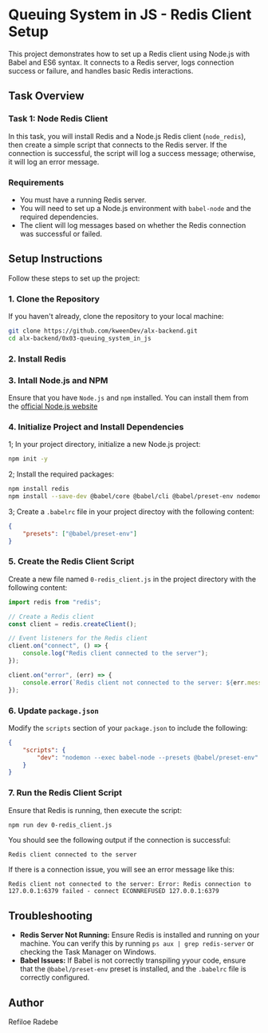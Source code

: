 # Queuing System in JS - Redis Client Setup

This project demonstrates how to set up a Redis client using Node.js with Babel and ES6 syntax. It connects to a Redis server, logs connection success or failure, and handles basic Redis interactions.

## Task Overview

### Task 1: Node Redis Client

In this task, you will install Redis and a Node.js Redis client (`node_redis`), then create a simple script that connects to the Redis server. If the connection is successful, the script will log a success message; otherwise, it will log an error message.

### Requirements

- You must have a running Redis server.
- You will need to set up a Node.js environment with `babel-node` and the required dependencies.
- The client will log messages based on whether the Redis connection was successful or failed.

## Setup Instructions

Follow these steps to set up the project:

### 1. Clone the Repository

If you haven't already, clone the repository to your local machine:

```bash
git clone https://github.com/kweenDev/alx-backend.git
cd alx-backend/0x03-queuing_system_in_js
```

### 2. Install Redis

### 3. Intall Node.js and NPM

Ensure that you have `Node.js` and `npm` installed. You can install them from the [official Node.js website](https://nodejs.org)

### 4. Initialize Project and Install Dependencies

1; In your project directory, initialize a new Node.js project:

```bash
npm init -y
```

2; Install the required packages:

```bash
npm install redis
npm install --save-dev @babel/core @babel/cli @babel/preset-env nodemon @babel/node
```

3; Create a `.babelrc` file in your project directoy with the following content:

```json
{
    "presets": ["@babel/preset-env"]
}
```

### 5. Create the Redis Client Script

Create a new file named `0-redis_client.js` in the project directory with the following content:

```javascript
import redis from "redis";

// Create a Redis client
const client = redis.createClient();

// Event listeners for the Redis client
client.on("connect", () => {
    console.log("Redis client connected to the server");
});

client.on("error", (err) => {
    console.error(`Redis client not connected to the server: ${err.message}`);
});
```

### 6. Update `package.json`

Modify the `scripts` section of your `package.json` to include the following:

```json
{
    "scripts": {
        "dev": "nodemon --exec babel-node --presets @babel/preset-env"
    }
}
```

### 7. Run the Redis Client Script

Ensure that Redis is running, then execute the script:

```bash
npm run dev 0-redis_client.js
```

You should see the following output if the connection is successful:

```arduino
Redis client connected to the server
```

If there is a connection issue, you will see an error message like this:

```vbnet
Redis client not connected to the server: Error: Redis connection to 127.0.0.1:6379 failed - connect ECONNREFUSED 127.0.0.1:6379
```

## Troubleshooting

- **Redis Server Not Running:** Ensure Redis is installed and running on your machine. You can verify this by running `ps aux | grep redis-server` or checking the Task Manager on Windows.
- **Babel Issues:** If Babel is not correctly transpiling yyour code, ensure that the `@babel/preset-env` preset is installed, and the `.babelrc` file is correctly configured.

## Author

Refiloe Radebe
